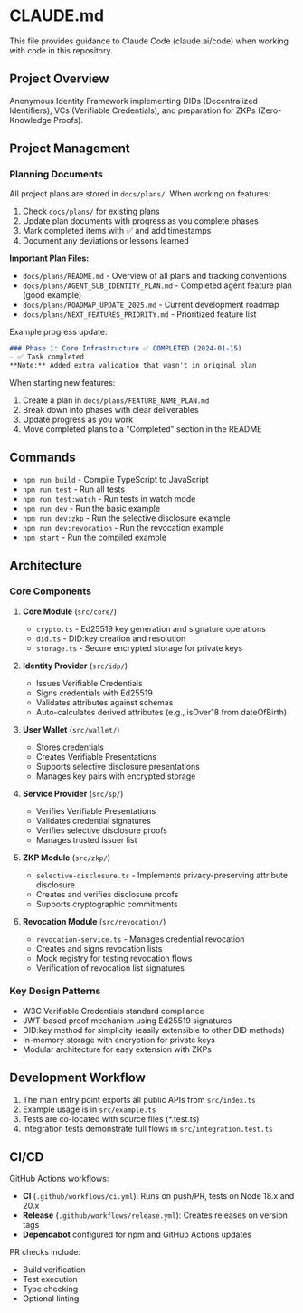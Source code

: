 # CLAUDE.md

This file provides guidance to Claude Code (claude.ai/code) when working with code in this repository.

## Project Overview

Anonymous Identity Framework implementing DIDs (Decentralized Identifiers), VCs (Verifiable Credentials), and preparation for ZKPs (Zero-Knowledge Proofs).

## Project Management

### Planning Documents
All project plans are stored in `docs/plans/`. When working on features:
1. Check `docs/plans/` for existing plans
2. Update plan documents with progress as you complete phases
3. Mark completed items with ✅ and add timestamps
4. Document any deviations or lessons learned

**Important Plan Files:**
- `docs/plans/README.md` - Overview of all plans and tracking conventions
- `docs/plans/AGENT_SUB_IDENTITY_PLAN.md` - Completed agent feature plan (good example)
- `docs/plans/ROADMAP_UPDATE_2025.md` - Current development roadmap
- `docs/plans/NEXT_FEATURES_PRIORITY.md` - Prioritized feature list

Example progress update:
```markdown
### Phase 1: Core Infrastructure ✅ COMPLETED (2024-01-15)
- ✅ Task completed
**Note:** Added extra validation that wasn't in original plan
```

When starting new features:
1. Create a plan in `docs/plans/FEATURE_NAME_PLAN.md`
2. Break down into phases with clear deliverables
3. Update progress as you work
4. Move completed plans to a "Completed" section in the README

## Commands

- `npm run build` - Compile TypeScript to JavaScript
- `npm run test` - Run all tests
- `npm run test:watch` - Run tests in watch mode
- `npm run dev` - Run the basic example
- `npm run dev:zkp` - Run the selective disclosure example
- `npm run dev:revocation` - Run the revocation example
- `npm start` - Run the compiled example

## Architecture

### Core Components

1. **Core Module** (`src/core/`)
   - `crypto.ts` - Ed25519 key generation and signature operations
   - `did.ts` - DID:key creation and resolution
   - `storage.ts` - Secure encrypted storage for private keys

2. **Identity Provider** (`src/idp/`)
   - Issues Verifiable Credentials
   - Signs credentials with Ed25519
   - Validates attributes against schemas
   - Auto-calculates derived attributes (e.g., isOver18 from dateOfBirth)

3. **User Wallet** (`src/wallet/`)
   - Stores credentials
   - Creates Verifiable Presentations
   - Supports selective disclosure presentations
   - Manages key pairs with encrypted storage

4. **Service Provider** (`src/sp/`)
   - Verifies Verifiable Presentations
   - Validates credential signatures
   - Verifies selective disclosure proofs
   - Manages trusted issuer list

5. **ZKP Module** (`src/zkp/`)
   - `selective-disclosure.ts` - Implements privacy-preserving attribute disclosure
   - Creates and verifies disclosure proofs
   - Supports cryptographic commitments

6. **Revocation Module** (`src/revocation/`)
   - `revocation-service.ts` - Manages credential revocation
   - Creates and signs revocation lists
   - Mock registry for testing revocation flows
   - Verification of revocation list signatures

### Key Design Patterns

- W3C Verifiable Credentials standard compliance
- JWT-based proof mechanism using Ed25519 signatures
- DID:key method for simplicity (easily extensible to other DID methods)
- In-memory storage with encryption for private keys
- Modular architecture for easy extension with ZKPs

## Development Workflow

1. The main entry point exports all public APIs from `src/index.ts`
2. Example usage is in `src/example.ts`
3. Tests are co-located with source files (*.test.ts)
4. Integration tests demonstrate full flows in `src/integration.test.ts`

## CI/CD

GitHub Actions workflows:
- **CI** (`.github/workflows/ci.yml`): Runs on push/PR, tests on Node 18.x and 20.x
- **Release** (`.github/workflows/release.yml`): Creates releases on version tags
- **Dependabot** configured for npm and GitHub Actions updates

PR checks include:
- Build verification
- Test execution
- Type checking
- Optional linting